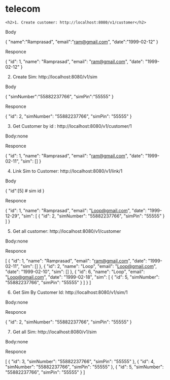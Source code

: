 # telecom


	<h2>1. Create customer: http://localhost:8080/v1/customer</h2>
<div>
Body

{
    "name":"Ramprasad",
    "email":"ram@gmail.com",
    "date":"1999-02-12"
}

Responce

{
    "id": 1,
    "name": "Ramprasad",
    "email": "ram@gmail.com",
    "date": "1999-02-12"
}</div>

2. Create Sim: http://localhost:8080/v1/sim

Body

{
    "simNumber":"55882237766",
    "simPin":"55555"
}

Responce

{
    "id": 2,
    "simNumber": "55882237766",
    "simPin": "55555"
}

3. Get Customer by id : http://localhost:8080/v1/customer/1

Body:none

Responce

{
    "id": 1,
    "name": "Ramprasad",
    "email": "ram@gmail.com",
    "date": "1999-02-11",
    "sim": []
}

4. Link Sim to Customer: http://localhost:8080/v1/link/1

Body

{
    "id":[5] # sim id
}

Responce

{
    "id": 1,
    "name": "Ramprasad",
    "email": "Loop@gmail.com",
    "date": "1999-12-29",
    "sim": [
        {
            "id": 2,
            "simNumber": "55882237766",
            "simPin": "55555"
        }
    ]
}

5. Get all customer: http://localhost:8080/v1/customer

Body:none

Responce

[
    {
        "id": 1,
        "name": "Ramprasad",
        "email": "ram@gmail.com",
        "date": "1999-02-11",
        "sim": []
    },
    {
        "id": 2,
        "name": "Loop",
        "email": "Loop@gmail.com",
        "date": "1999-02-10",
        "sim": []
    },
    {
        "id": 6,
        "name": "Loop",
        "email": "Loop@gmail.com",
        "date": "1999-02-18",
        "sim": [
            {
                "id": 5,
                "simNumber": "55882237766",
                "simPin": "55555"
            }
        ]
    }
]

6. Get Sim By Customer Id: http://localhost:8080/v1/sim/1

Body:none

Responce

{
    "id": 2,
    "simNumber": "55882237766",
    "simPin": "55555"
}

7. Get all Sim: http://localhost:8080/v1/sim

Body:none

Responce

[
    {
        "id": 3,
        "simNumber": "55882237766",
        "simPin": "55555"
    },
    {
        "id": 4,
        "simNumber": "55882237766",
        "simPin": "55555"
    },
    {
        "id": 5,
        "simNumber": "55882237766",
        "simPin": "55555"
    }
]
